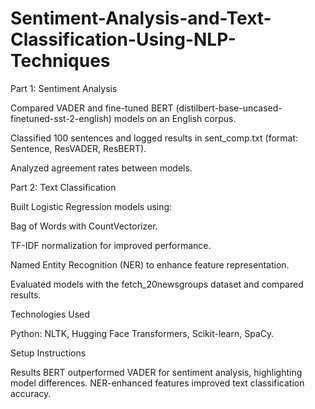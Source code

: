 # Sentiment-Analysis-and-Text-Classification-Using-NLP-Techniques
Part 1: Sentiment Analysis

Compared VADER and fine-tuned BERT (distilbert-base-uncased-finetuned-sst-2-english) models on an English corpus.

Classified 100 sentences and logged results in sent_comp.txt (format: Sentence, ResVADER, ResBERT).

Analyzed agreement rates between models.

Part 2: Text Classification

Built Logistic Regression models using:

Bag of Words with CountVectorizer.

TF-IDF normalization for improved performance.

Named Entity Recognition (NER) to enhance feature representation.

Evaluated models with the fetch_20newsgroups dataset and compared results.

Technologies Used

Python: NLTK, Hugging Face Transformers, Scikit-learn, SpaCy.

Setup Instructions

Results
BERT outperformed VADER for sentiment analysis, highlighting model differences.
NER-enhanced features improved text classification accuracy.

